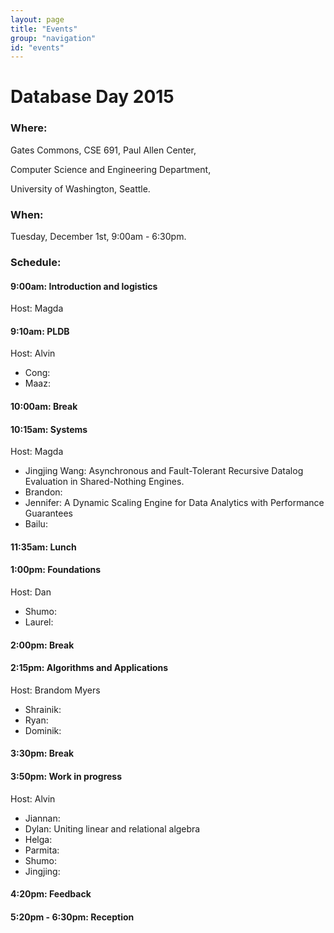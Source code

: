 ```yaml
---
layout: page
title: "Events"
group: "navigation"
id: "events"
---
```


# Database Day 2015

### **Where**: 

Gates Commons, CSE 691, Paul Allen Center,

Computer Science and Engineering Department,

University of Washington, Seattle.

### **When**: 

Tuesday, December 1st, 9:00am - 6:30pm.

### **Schedule**:

#### 9:00am: Introduction and logistics
Host: Magda

#### 9:10am: PLDB
Host: Alvin

- Cong:
- Maaz:

#### 10:00am: Break

#### 10:15am: Systems
Host: Magda

- Jingjing Wang: Asynchronous and Fault-Tolerant Recursive Datalog Evaluation in Shared-Nothing Engines.
- Brandon:
- Jennifer: A Dynamic Scaling Engine for Data Analytics with Performance Guarantees
- Bailu:

#### 11:35am: Lunch

#### 1:00pm: Foundations
Host: Dan

- Shumo:
- Laurel:

#### 2:00pm: Break

#### 2:15pm: Algorithms and Applications
Host: Brandom Myers

- Shrainik:
- Ryan:
- Dominik:

#### 3:30pm: Break

#### 3:50pm: Work in progress
Host: Alvin

- Jiannan: 
- Dylan: Uniting linear and relational algebra 
- Helga:
- Parmita:
- Shumo:
- Jingjing:

#### 4:20pm: Feedback

#### 5:20pm - 6:30pm: Reception

